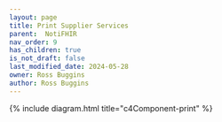 ```yaml
---
layout: page
title: Print Supplier Services
parent:  NotiFHIR
nav_order: 9
has_children: true
is_not_draft: false
last_modified_date: 2024-05-28
owner: Ross Buggins
author: Ross Buggins
---
```


{% include diagram.html title="c4Component-print" %}
